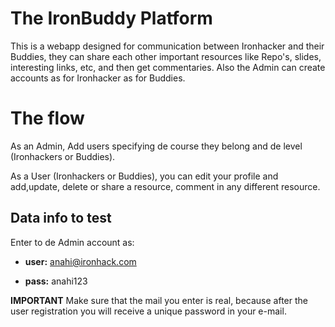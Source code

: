 # The IronBuddy Platform

This is a webapp designed for communication between Ironhacker and their Buddies, they can share each other important resources like Repo's, slides, interesting links, etc, and then get commentaries.
Also the Admin can create accounts as for Ironhacker as for Buddies.

# The flow

As an Admin, Add users  specifying de course they belong and de level (Ironhackers or Buddies).

As a User (Ironhackers or Buddies), you can edit your profile and add,update, delete or share a resource, comment in any different resource.

## Data info to test

Enter to de Admin account as:
- **user:** anahi@ironhack.com

- **pass:** anahi123

**IMPORTANT** Make sure that the mail you enter is real, because after the user registration you will receive a unique password in your e-mail.
